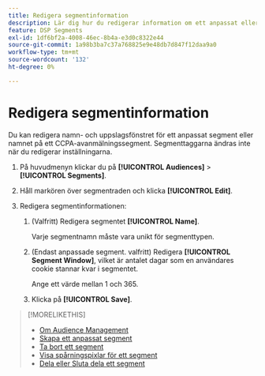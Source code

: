 ```yaml
---
title: Redigera segmentinformation
description: Lär dig hur du redigerar information om ett anpassat eller CCPA-avstående från försäljningssegment.
feature: DSP Segments
exl-id: 1df6bf2a-4008-46ec-8b4a-e3d0c8322e44
source-git-commit: 1a98b3ba7c37a768825e9e48db7d847f12daa9a0
workflow-type: tm+mt
source-wordcount: '132'
ht-degree: 0%

---
```


# Redigera segmentinformation

Du kan redigera namn- och uppslagsfönstret för ett anpassat segment eller namnet på ett CCPA-avanmälningssegment. Segmenttaggarna ändras inte när du redigerar inställningarna.

1. På huvudmenyn klickar du på **[!UICONTROL Audiences]** > **[!UICONTROL Segments]**.

1. Håll markören över segmentraden och klicka **[!UICONTROL Edit]**.

1. Redigera segmentinformationen:

   1. (Valfritt) Redigera segmentet **[!UICONTROL Name]**.

      Varje segmentnamn måste vara unikt för segmenttypen.

   1. (Endast anpassade segment. valfritt) Redigera **[!UICONTROL Segment Window]**, vilket är antalet dagar som en användares cookie stannar kvar i segmentet.

      Ange ett värde mellan 1 och 365.

   1. Klicka på **[!UICONTROL Save]**.

>[!MORELIKETHIS]
>
>* [Om Audience Management](audience-about.md)
>* [Skapa ett anpassat segment](custom-segment-create.md)
>* [Ta bort ett segment](segment-delete.md)
>* [Visa spårningspixlar för ett segment](segment-view-pixels.md)
>* [Dela eller Sluta dela ett segment](segment-share.md)

